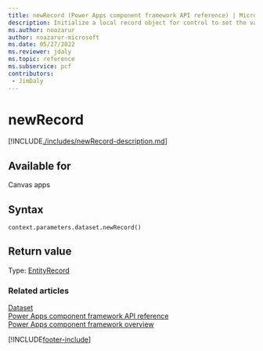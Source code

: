 ```yaml
---
title: newRecord (Power Apps component framework API reference) | Microsoft Docs
description: Initialize a local record object for control to set the value. The control will need to invoke save() on the newly created record to persist the change.
ms.author: noazarur
author: noazarur-microsoft
ms.date: 05/27/2022
ms.reviewer: jdaly
ms.topic: reference
ms.subservice: pcf
contributors:
 - JimDaly
---
```


# newRecord

[!INCLUDE[./includes/newRecord-description.md](./includes/newrecord-description.md)]

## Available for

Canvas apps

## Syntax

`context.parameters.dataset.newRecord()`

## Return value

Type: [EntityRecord](../entityrecord.md)

### Related articles

[Dataset](../dataset.md)<br/>
[Power Apps component framework API reference](../../reference/index.md)<br/>
[Power Apps component framework overview](../../overview.md)

[!INCLUDE[footer-include](../../../../includes/footer-banner.md)]
